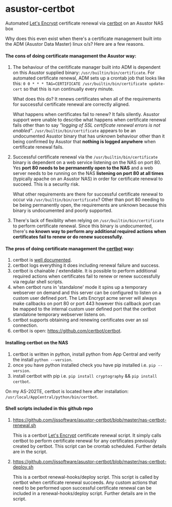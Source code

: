 # asustor-certbot
Automated [Let's Encrypt](https://letsencrypt.org/) certificate renewal via [certbot](https://certbot.eff.org/docs/) on an Asustor NAS box

Why does this even exist when there's a certificate management built into the ADM (Asustor Data Master) linux o/s? Here are a few reasons.

#### The cons of doing certificate management the Asustor way: ####

1. The behaviour of the ceritificate manager built into ADM is dependent on this Asustor supplied binary: `/usr/builtin/bin/certificate`. For automated certificate renewal, ADM sets up a crontab job that looks like this: `0 0 * * * TAG=CERTIFICATE /usr/builtin/bin/certificate update-cert` so that this is run continually every minute.

   What does this do? It renews certificates when all of the requirements for successful certificate renewal are correctly aligned.
   
   What happens when certificates fail to renew? It fails silently. Asustor support were unable to describe what happens when certificate renewal fails other than to say _"logging of SSL certificate renewal errors is not enabled"_. `/usr/builtin/bin/certificate` appears to be an undocumented Asustor binary that has unknown behaviour other than it being confirmed by Asustor that **nothing is logged anywhere** when certificate renewal fails.
   
2. Successful certificate renewal via the `/usr/builtin/bin/certificate` binary is dependent on a web service listening on the NAS on port 80. Yes **port 80 needs to be permanently open to the NAS** and a web server needs to be running on the NAS **listening on port 80 at all times** (typically apache on an Asustor NAS) in order for certificate renewal to succeed. This is a security risk.

   What other requirements are there for successful certificate renewal to occur via `/usr/builtin/bin/certificate`? Other than port 80 needing to be being permanently open, the requirements are unknown because this binary is undocumented and poorly supported.

3. There's lack of flexiblity when relying on `/usr/builtin/bin/certificate` to perform certificate renewal. Since this binary is undocumented, there's **no known way to perform any additional required actions when certificates fail to renew or do renew successfully**.

#### The pros of doing certificate management the [certbot](https://certbot.eff.org/docs/) way: ####

1. certbot is [well documented](https://certbot.eff.org/docs/).
2. certbot logs everything it does including renewal failure and success.
3. certbot is chainable / extendable. It is possible to perform additional required actions when certificates fail to renew or renew successfully via regular shell scripts.
4. when certbot runs in 'standalone' mode it spins up a temporary webserver on demand and this server can be configured to listen on a custom user defined port. The Lets Encrypt acme server will always make callbacks on port 80 or port 443 however this callback port can be mapped to the internal custom user defined port that the certbot standalone temporary webserver listens on.
5. certbot supports obtaining and renewing certificates over an ssl connection.
6. certbot is open: https://github.com/certbot/certbot.

#### Installing certbot on the NAS ####
1. certbot is written in python, install python from App Central and verify the install `python --version`.
2. once you have python installed check you have pip installed i.e. `pip --version`.
3. install certbot with pip i.e. `pip install cryptography` && `pip install certbot`.

On my AS-202TE, certbot is located here after installation: `/usr/local/AppCentral/python/bin/certbot`.

#### Shell scripts included in this github repo ####
1. https://github.com/jjssoftware/asustor-certbot/blob/master/nas-certbot-renewal.sh

   This is a certbot [Let's Encrypt](https://letsencrypt.org/) certificate renewal script. It simply calls certbot to perform certificate renewal for any certificates previously created by certbot. This script can be crontab scheduled. Further details are in the script.

2. https://github.com/jjssoftware/asustor-certbot/blob/master/nas-certbot-deploy.sh

   This is a certbot renewal-hooks/deploy script. This script is called by certbot when certificate renewal succeeds. Any custom actions that need to be performed upon successful certificate renewal can be included in a renewal-hooks/deploy script. Further details are in the script.
